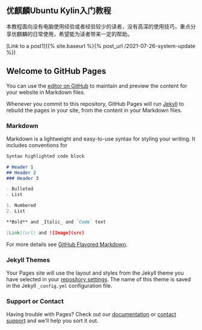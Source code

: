 ## 优麒麟Ubuntu Kylin入门教程

本教程面向没有电脑使用经验或者经验较少的读者，没有高深的使用技巧，重点分享优麒麟的日常使用，希望能为读者带来一定的帮助。

[Link to a post1]({% site.baseurl %}{% post_url /2021-07-26-system-update %})

## Welcome to GitHub Pages

You can use the [editor on GitHub](https://github.com/guangya/ubuntukylin/edit/main/docs/index.md) to maintain and preview the content for your website in Markdown files.

Whenever you commit to this repository, GitHub Pages will run [Jekyll](https://jekyllrb.com/) to rebuild the pages in your site, from the content in your Markdown files.

### Markdown

Markdown is a lightweight and easy-to-use syntax for styling your writing. It includes conventions for

```markdown
Syntax highlighted code block

# Header 1
## Header 2
### Header 3

- Bulleted
- List

1. Numbered
2. List

**Bold** and _Italic_ and `Code` text

[Link](url) and ![Image](src)
```

For more details see [GitHub Flavored Markdown](https://guides.github.com/features/mastering-markdown/).

### Jekyll Themes

Your Pages site will use the layout and styles from the Jekyll theme you have selected in your [repository settings](https://github.com/guangya/ubuntukylin/settings/pages). The name of this theme is saved in the Jekyll `_config.yml` configuration file.

### Support or Contact

Having trouble with Pages? Check out our [documentation](https://docs.github.com/categories/github-pages-basics/) or [contact support](https://support.github.com/contact) and we’ll help you sort it out.
